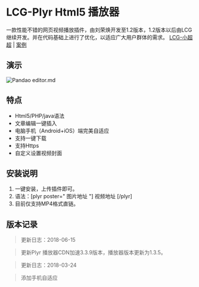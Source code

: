 # LCG-Plyr Html5 播放器

一款性能不错的网页视频播放插件，由刘荣焕开发至1.2版本，1.2版本以后由LCG 继续开发。并在代码基础上进行了优化，以适应广大用户群体的需求。
[LCG-小超超](https://www.lion-r.com "LCG") | [案例](https://www.lion-r.com/n "LCG-plyr")

## 演示

![Pandao editor.md](https://www.kzwr.com/kzwrfs?fid=0bbb75cfcd1fka9v7j.gif "Plyr-Demo")


## 特点

* Html5/PHP/java语法
* 文章编辑一键插入
* 电脑手机（Android+iOS）端完美自适应
* 支持一键下载
* 支持Https
* 自定义设置视频封面

## 安装说明

1. 一键安装，上传插件即可。
2. 语法：[plyr poster=" 图片地址 "] 视频地址 [/plyr]
3. 目前仅支持MP4格式直链。

## 版本记录

> 更新日志：2018-06-15

> 更新Plyr 播放器CDN加速3.3.9版本，播放器版本更新为1.3.5。

> 更新日志：2018-03-24

> 添加手机自适应
